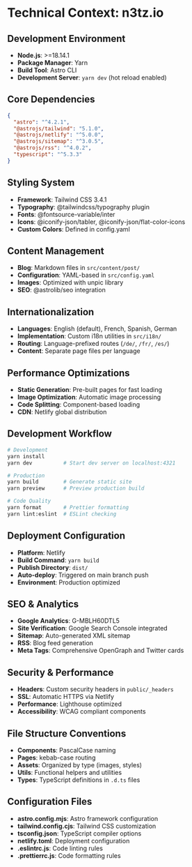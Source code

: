 # Technical Context: n3tz.io

## Development Environment
- **Node.js**: >=18.14.1
- **Package Manager**: Yarn
- **Build Tool**: Astro CLI
- **Development Server**: `yarn dev` (hot reload enabled)

## Core Dependencies
```json
{
  "astro": "^4.2.1",
  "@astrojs/tailwind": "5.1.0",
  "@astrojs/netlify": "^5.0.0",
  "@astrojs/sitemap": "^3.0.5",
  "@astrojs/rss": "^4.0.2",
  "typescript": "^5.3.3"
}
```

## Styling System
- **Framework**: Tailwind CSS 3.4.1
- **Typography**: @tailwindcss/typography plugin
- **Fonts**: @fontsource-variable/inter
- **Icons**: @iconify-json/tabler, @iconify-json/flat-color-icons
- **Custom Colors**: Defined in config.yaml

## Content Management
- **Blog**: Markdown files in `src/content/post/`
- **Configuration**: YAML-based in `src/config.yaml`
- **Images**: Optimized with unpic library
- **SEO**: @astrolib/seo integration

## Internationalization
- **Languages**: English (default), French, Spanish, German
- **Implementation**: Custom i18n utilities in `src/i18n/`
- **Routing**: Language-prefixed routes (`/de/`, `/fr/`, `/es/`)
- **Content**: Separate page files per language

## Performance Optimizations
- **Static Generation**: Pre-built pages for fast loading
- **Image Optimization**: Automatic image processing
- **Code Splitting**: Component-based loading
- **CDN**: Netlify global distribution

## Development Workflow
```bash
# Development
yarn install
yarn dev          # Start dev server on localhost:4321

# Production
yarn build        # Generate static site
yarn preview      # Preview production build

# Code Quality
yarn format       # Prettier formatting
yarn lint:eslint  # ESLint checking
```

## Deployment Configuration
- **Platform**: Netlify
- **Build Command**: `yarn build`
- **Publish Directory**: `dist/`
- **Auto-deploy**: Triggered on main branch push
- **Environment**: Production optimized

## SEO & Analytics
- **Google Analytics**: G-MBLH60DTL5
- **Site Verification**: Google Search Console integrated
- **Sitemap**: Auto-generated XML sitemap
- **RSS**: Blog feed generation
- **Meta Tags**: Comprehensive OpenGraph and Twitter cards

## Security & Performance
- **Headers**: Custom security headers in `public/_headers`
- **SSL**: Automatic HTTPS via Netlify
- **Performance**: Lighthouse optimized
- **Accessibility**: WCAG compliant components

## File Structure Conventions
- **Components**: PascalCase naming
- **Pages**: kebab-case routing
- **Assets**: Organized by type (images, styles)
- **Utils**: Functional helpers and utilities
- **Types**: TypeScript definitions in `.d.ts` files

## Configuration Files
- **astro.config.mjs**: Astro framework configuration
- **tailwind.config.cjs**: Tailwind CSS customization
- **tsconfig.json**: TypeScript compiler options
- **netlify.toml**: Deployment configuration
- **.eslintrc.js**: Code linting rules
- **.prettierrc.js**: Code formatting rules
